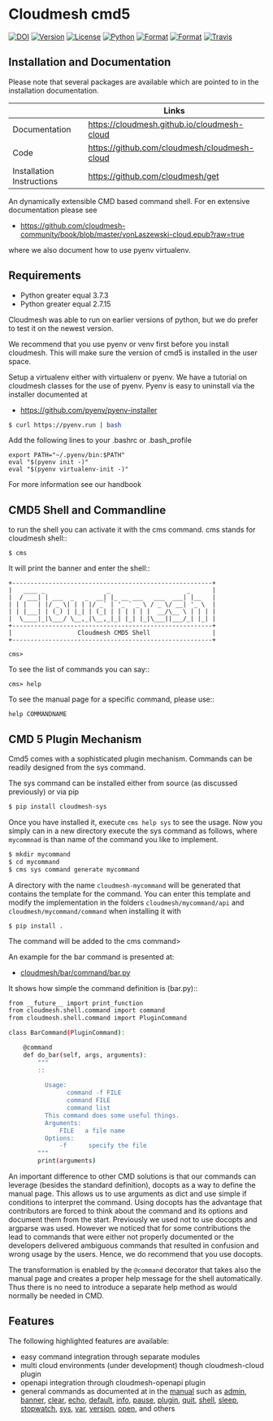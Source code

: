 # Cloudmesh cmd5

[![DOI](https://zenodo.org/badge/82920490.svg)](https://zenodo.org/badge/latestdoi/82920490)
[![Version](https://img.shields.io/pypi/v/cloudmesh-cmd5.svg)](https://pypi.python.org/pypi/cloudmesh-cmd5)
[![License](https://img.shields.io/badge/License-Apache%202.0-blue.svg)](https://github.com/cloudmesh/cloudmesh-cmd5/blob/master/LICENSE)
[![Python](https://img.shields.io/pypi/pyversions/cloudmesh-cmd5.svg)](https://pypi.python.org/pypi/cloudmesh-cmd5)
[![Format](https://img.shields.io/pypi/format/cloudmesh-cmd5.svg)](https://pypi.python.org/pypi/cloudmesh-cmd5)
[![Format](https://img.shields.io/pypi/status/cloudmesh-cmd5.svg)](https://pypi.python.org/pypi/cloudmesh-cmd5)
[![Travis](https://travis-ci.com/cloudmesh/cloudmesh-cmd5.svg?branch=master)](https://travis-ci.com/cloudmesh/cloudmesh-cmd5)

## Installation and Documentation

Please note that several packages are available which are pointed to in the
installation documentation.

|  | Links |
|---------------|-------|
| Documentation | <https://cloudmesh.github.io/cloudmesh-cloud> |
| Code | <https://github.com/cloudmesh/cloudmesh-cloud> |
| Installation Instructions | <https://github.com/cloudmesh/get> |

An dynamically extensible CMD based command shell. For en extensive
documentation please see

* <https://github.com/cloudmesh-community/book/blob/master/vonLaszewski-cloud.epub?raw=true>

where we also document how to use pyenv virtualenv.

## Requirements

* Python greater equal 3.7.3
* Python greater equal 2.7.15

Cloudmesh was able to run on earlier versions of python, but we do prefer to
test it on the newest version.

We recommend that you use pyenv or venv first before you install cloudmesh. This
will make sure the version of cmd5 is installed in the user space.


Setup a virtualenv either with virtualenv or pyenv.
We have a tutorial on cloudmesh classes for the use of
pyenv. Pyenv is easy to uninstall via the installer documented at

* <https://github.com/pyenv/pyenv-installer>

```bash
$ curl https://pyenv.run | bash
```

Add the following lines to your .bashrc or .bash_profile

```
export PATH="~/.pyenv/bin:$PATH"
eval "$(pyenv init -)"
eval "$(pyenv virtualenv-init -)"
```

For more information see our handbook


## CMD5 Shell and Commandline 


to run the shell you can activate it with the cms command. cms stands
for cloudmesh shell::

    $ cms

It will print the banner and enter the shell::

    +-------------------------------------------------------+
    |   ____ _                 _                     _      |
    |  / ___| | ___  _   _  __| |_ __ ___   ___  ___| |__   |
    | | |   | |/ _ \| | | |/ _` | '_ ` _ \ / _ \/ __| '_ \  |
    | | |___| | (_) | |_| | (_| | | | | | |  __/\__ \ | | | |
    |  \____|_|\___/ \__,_|\__,_|_| |_| |_|\___||___/_| |_| |
    +-------------------------------------------------------+
    |                  Cloudmesh CMD5 Shell                 |
    +-------------------------------------------------------+

    cms>


To see the list of commands you can say::

    cms> help

To see the manual page for a specific command, please use::

    help COMMANDNAME


## CMD 5 Plugin Mechanism

Cmd5 comes with a sophisticated plugin mechanism. Commands can be readily
designed from the sys command.

The sys command can be installed either from source (as discussed previously) or
via pip

```bash
$ pip install cloudmesh-sys
```

Once you have installed it, execute `cms help sys` to see the usage. Now you
simply can in a new directory execute the sys command as follows, where
`mycommnad` is than name of the command you like to implement.

```bash
$ mkdir mycommand
$ cd mycommand
$ cms sys command generate mycommand
```

A directory with the name `cloudmesh-mycommand` will be generated that contains
the template for the command. You can enter this template and modify the
implementation in the folders `cloudmesh/mycommand/api` and
`cloudmesh/mycommand/command` when installing it with

```
$ pip install .
```

The command will be added to the cms command>

An example for the bar command is presented at:

* [cloudmesh/bar/command/bar.py](https://github.com/cloudmesh/cloudmesh.bar/blob/master/cloudmesh/bar/command/bar.py)

It shows how simple the command definition is (bar.py)::

```bash
from __future__ import print_function
from cloudmesh.shell.command import command
from cloudmesh.shell.command import PluginCommand

class BarCommand(PluginCommand):

    @command
    def do_bar(self, args, arguments):
        """
        ::
       
          Usage:
                command -f FILE
                command FILE
                command list
          This command does some useful things.
          Arguments:
              FILE   a file name
          Options:
              -f      specify the file
        """
        print(arguments)
```

An important difference to other CMD solutions is that our commands
can leverage (besides the standard definition), docopts as a way to
define the manual page. This allows us to use arguments as dict and
use simple if conditions to interpret the command. Using docopts has
the advantage that contributors are forced to think about the command
and its options and document them from the start. Previously we used
not to use docopts and argparse was used. However we noticed that for
some contributions the lead to commands that were either not properly
documented or the developers delivered ambiguous commands that
resulted in confusion and wrong usage by the users. Hence, we do
recommend that you use docopts.

The transformation is enabled by the `@command` decorator that takes
also the manual page and creates a proper help message for the shell
automatically. Thus there is no need to introduce a separate help
method as would normally be needed in CMD.

## Features

The following highlighted features are available:

* easy command integration through separate modules
* multi cloud environments (under development) though cloudmesh-cloud plugin
* openapi integration through cloudmesh-openapi plugin
* general commands as documented at in the 
  [manual](https://cloudmesh.github.io/cloudmesh-manual/) such as 
  [admin](https://cloudmesh.github.io/cloudmesh-manual/manual/cmd5/admin.html),
  [banner](https://cloudmesh.github.io/cloudmesh-manual/manual/cmd5/banner.html),
  [clear](https://cloudmesh.github.io/cloudmesh-manual/manual/cmd5/clear.html),
  [echo](https://cloudmesh.github.io/cloudmesh-manual/manual/cmd5/echo.html),
  [default](https://cloudmesh.github.io/cloudmesh-manual/manual/cmd5/default.html),
  [info](https://cloudmesh.github.io/cloudmesh-manual/manual/cmd5/info.html),
  [pause](https://cloudmesh.github.io/cloudmesh-manual/manual/cmd5/pause.html),
  [plugin](https://cloudmesh.github.io/cloudmesh-manual/manual/cmd5/plugin.html),
  [quit](https://cloudmesh.github.io/cloudmesh-manual/manual/cmd5/quit.html),
  [shell](https://cloudmesh.github.io/cloudmesh-manual/manual/cmd5/shell.html),
  [sleep](https://cloudmesh.github.io/cloudmesh-manual/manual/cmd5/sleep.html),
  [stopwatch](https://cloudmesh.github.io/cloudmesh-manual/manual/cmd5/stopwatch.html),
  [sys](https://cloudmesh.github.io/cloudmesh-manual/manual/cmd5/sys.html),
  [var](https://cloudmesh.github.io/cloudmesh-manual/manual/cmd5/var.html),
  [version](https://cloudmesh.github.io/cloudmesh-manual/manual/cmd5/version.html),
  [open](https://cloudmesh.github.io/cloudmesh-manual/manual/cmd5/open.html),
  and others
